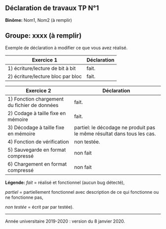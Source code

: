 ## Déclaration de travaux TP N°1
**Binôme:** Nom1, Nom2 (à remplir)

**Groupe:** xxxx (à remplir)
---
Exemple de déclaration à  modifier ce que vous avez réalisé.

| Exercice 1 | Déclaration
| ---|---
| 1) écriture/lecture de bit à bit | fait.
| 2) écriture/lecture bloc par bloc | fait.


| Exercice 2 | Déclaration
| ---|---
| 1) Fonction chargement du fichier de données  | fait.
| 2) Codage à taille fixe en mémoire | fait.
| 3) Décodage à taille fixe en mémoire | partiel: le décodage ne produit pas le même résultat dans tous les cas.
| 4) Fonction de vérification | non testée.
| 5) Sauvegarde en format compressé | non fait
| 6) Chargement en format compressé  | non fait

**Légende:**
*fait* = réalisé et fonctionnel (aucun bug détecté),

*partiel* = partiellement fonctionnel  avec description de ce qui fonctionne ou ne fonctionne pas,

*non testée* = écrit par par testée).

---
Année universitaire 2019-2020 : version du 8 janvier 2020.
